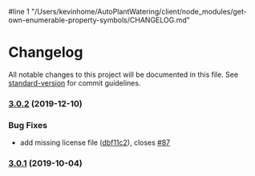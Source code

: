 #line 1 "/Users/kevinhome/AutoPlantWatering/client/node_modules/get-own-enumerable-property-symbols/CHANGELOG.md"
# Changelog

All notable changes to this project will be documented in this file. See [standard-version](https://github.com/conventional-changelog/standard-version) for commit guidelines.

### [3.0.2](https://github.com/mightyiam/get-own-enumerable-property-symbols/compare/v3.0.1...v3.0.2) (2019-12-10)


### Bug Fixes

* add missing license file ([dbf11c2](https://github.com/mightyiam/get-own-enumerable-property-symbols/commit/dbf11c2b705dcfb42d6ac291f6608adb14ed6fd3)), closes [#87](https://github.com/mightyiam/get-own-enumerable-property-symbols/issues/87)

### [3.0.1](https://github.com/mightyiam/get-own-enumerable-property-symbols/compare/v3.0.0...v3.0.1) (2019-10-04)
